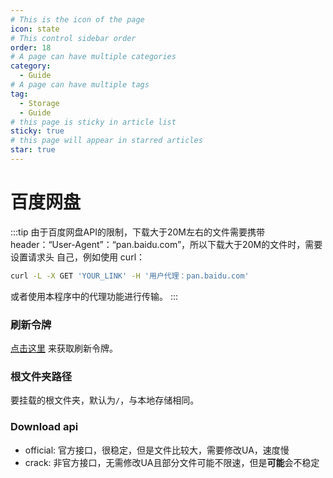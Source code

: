 ```yaml
---
# This is the icon of the page
icon: state
# This control sidebar order
order: 18
# A page can have multiple categories
category:
  - Guide
# A page can have multiple tags
tag:
  - Storage
  - Guide
# this page is sticky in article list
sticky: true
# this page will appear in starred articles
star: true
---
```


# 百度网盘

:::tip
由于百度网盘API的限制，下载大于20M左右的文件需要携带header：“User-Agent”：“pan.baidu.com”，所以下载大于20M的文件时，需要设置请求头 自己，例如使用 curl：
```bash
curl -L -X GET 'YOUR_LINK' -H '用户代理：pan.baidu.com'
```
或者使用本程序中的代理功能进行传输。
:::

### 刷新令牌
[点击这里](https://openapi.baidu.com/oauth/2.0/authorize?response_type=code&client_id=iYCeC9g08h5vuP9UqvPHKKSVrKFXGa1v&redirect_uri=https://tool.nn.ci/baidu/callback&scope=basic,netdisk&qrcode=1) 来获取刷新令牌。

### 根文件夹路径
要挂载的根文件夹，默认为`/`，与本地存储相同。

### Download api
- official: 官方接口，很稳定，但是文件比较大，需要修改UA，速度慢
- crack: 非官方接口，无需修改UA且部分文件可能不限速，但是**可能**会不稳定